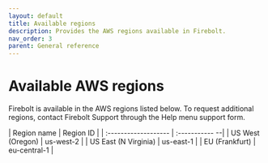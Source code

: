 ```yaml
---
layout: default
title: Available regions
description: Provides the AWS regions available in Firebolt.
nav_order: 3
parent: General reference
---
```


# Available AWS regions

Firebolt is available in the AWS regions listed below. To request additional regions, contact Firebolt Support through the Help menu support form. 

| Region name          | Region ID      |
| :------------------- | :----------- --|
| US West (Oregon)     | us-west-2      |
| US East (N Virginia) | us-east-1      |
| EU (Frankfurt)       | eu-central-1   |
